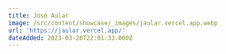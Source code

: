 ```yaml
---
title: José Aular
image: /src/content/showcase/_images/jaular.vercel.app.webp
url: 'https://jaular.vercel.app/'
dateAdded: 2023-03-28T22:01:33.000Z
---
```



